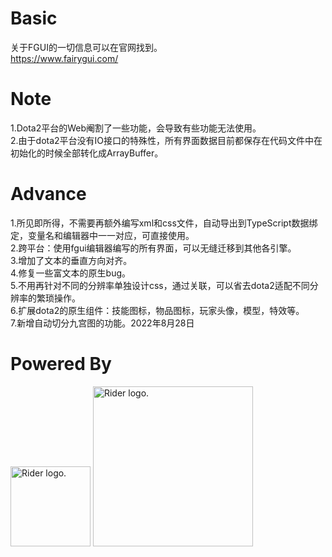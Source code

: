 # Basic
关于FGUI的一切信息可以在官网找到。<BR>
https://www.fairygui.com/<BR>

# Note
1.Dota2平台的Web阉割了一些功能，会导致有些功能无法使用。<BR>
2.由于dota2平台没有IO接口的特殊性，所有界面数据目前都保存在代码文件中在初始化的时候全部转化成ArrayBuffer。<BR>

# Advance
1.所见即所得，不需要再额外编写xml和css文件，自动导出到TypeScript数据绑定，变量名和编辑器中一一对应，可直接使用。<BR>
2.跨平台：使用fgui编辑器编写的所有界面，可以无缝迁移到其他各引擎。<BR>
3.增加了文本的垂直方向对齐。<BR>
4.修复一些富文本的原生bug。<BR>
5.不用再针对不同的分辨率单独设计css，通过关联，可以省去dota2适配不同分辨率的繁琐操作。<BR>
6.扩展dota2的原生组件：技能图标，物品图标，玩家头像，模型，特效等。<BR>
7.新增自动切分九宫图的功能。2022年8月28日<BR>


# Powered By
<img src="https://resources.jetbrains.com/storage/products/company/brand/logos/Rider_icon.png" alt="Rider logo." width=128px>
<img src="https://resources.jetbrains.com/storage/products/company/brand/logos/Rider.png" alt="Rider logo." width=256px>